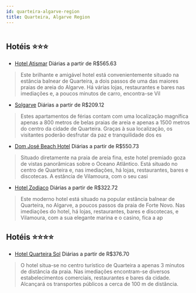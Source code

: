 ```yaml
---
id: quarteira-algarve-region
title: Quarteira, Algarve Region
---
```


<center><img src="http://photos.hotelbeds.com/giata/00/000024/000024a_hb_a_001.jpg" alt="" /></center>


## Hotéis ⭐️⭐️⭐️

-    [Hotel Atismar](https://www.hurb.com/aud/https://www.hurb.com/hoteis/quarteira/hotel-atismar-JNP-JP151357?cmp=18055) Diárias a partir de R$565.63
   > Este brilhante e amigável hotel está convenientemente situado na estância balnear de Quarteira, a dois passos de uma das maiores praias de areia do Algarve. Há várias lojas, restaurantes e bares nas imediações e, a poucos minutos de carro, encontra-se Vil
-    [Solgarve](https://www.hurb.com/aud/https://www.hurb.com/hoteis/quarteira/solgarve-JNP-JP744618?cmp=18055) Diárias a partir de R$209.12
   > Estes apartamentos de férias contam com uma localização magnífica apenas a 800 metros de belas praias de areia e apenas a 1500 metros do centro da cidade de Quarteira. Graças à sua localização, os visitantes poderão desfrutar da paz e tranquilidade dos es
-    [Dom José Beach Hotel](https://www.hurb.com/aud/https://www.hurb.com/hoteis/quarteira/dom-jose-beach-hotel-JNP-JP121059?cmp=18055) Diárias a partir de R$550.73
   > Situado diretamente na praia de areia fina, este hotel premiado goza de vistas panorâmicas sobre o Oceano Atlântico. Está situado no centro de Quarteira e, nas imediações, há lojas, restaurantes, bares e discotecas. A estância de Vilamoura, com o seu casi
-    [Hotel Zodiaco](https://www.hurb.com/aud/https://www.hurb.com/hoteis/quarteira/hotel-zodiaco-JNP-JP020362?cmp=18055) Diárias a partir de R$322.72
   > Este moderno hotel está situado na popular estância balnear de Quarteira, no Algarve, a poucos passos da praia de Forte Novo. Nas imediações do hotel, há lojas, restaurantes, bares e discotecas, e Vilamoura, com a sua elegante marina e o casino, fica a ap

## Hotéis ⭐️⭐️⭐️⭐️

-    [Hotel Quarteira Sol](https://www.hurb.com/aud/https://www.hurb.com/hoteis/quarteira/hotel-quarteira-sol-JNP-JP265210?cmp=18055) Diárias a partir de R$376.70
   > O hotel situa-se no centro turístico de Quarteira a apenas 3 minutos de distância da praia. Nas imediações encontram-se diversos estabelecimentos comerciais, restaurantes e bares da cidade. Alcançará os transportes públicos a cerca de 100 m de distância.

